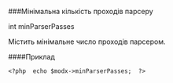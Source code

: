 ###Мінімальна кількість проходів  парсеру

int minParserPasses

Містить мінімальне  число проходів парсером.

####Приклад

    <?php  echo $modx->minParserPasses;  ?>
